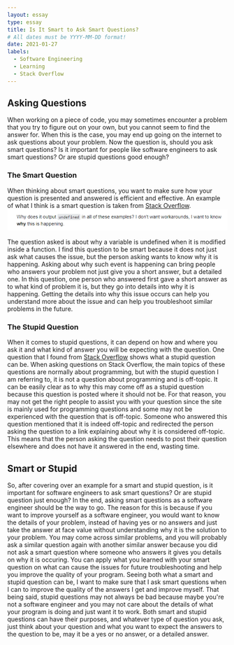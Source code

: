 ```yaml
---
layout: essay
type: essay
title: Is It Smart to Ask Smart Questions?
# All dates must be YYYY-MM-DD format!
date: 2021-01-27
labels:
  - Software Engineering
  - Learning
  - Stack Overflow
---
```


## Asking Questions

When working on a piece of code, you may sometimes encounter a problem that you try to figure out on your own, but you cannot seem to find the answer for. When this is the case, you may end up going on the internet to ask questions about your problem. Now the question is, should you ask smart questions? Is it important for people like software engineers to ask smart questions? Or are stupid questions good enough?

### The Smart Question

When thinking about smart questions, you want to make sure how your question is presented and answered is efficient and effective. An example of what I think is a smart question is taken from [Stack Overflow](https://stackoverflow.com/questions/23667086/why-is-my-variable-unaltered-after-i-modify-it-inside-of-a-function-asynchron).
<img src="../images/pic for smart questions.png">

The question asked is about why a variable is undefined when it is modified inside a function. I find this question to be smart because it does not just ask what causes the issue, but the person asking wants to know why it is happening. Asking about why such event is happening can bring people who answers your problem not just give you a short answer, but a detailed one. In this question, one person who answered first gave a short answer as to what kind of problem it is, but they go into details into why it is happening. Getting the details into why this issue occurs can help you understand more about the issue and can help you troubleshoot similar problems in the future.

### The Stupid Question

When it comes to stupid questions, it can depend on how and where you ask it and what kind of answer you will be expecting with the question. One question that I found from [Stack Overflow](https://stackoverflow.com/questions/65930908/how-long-does-it-take-for-google-play-developer-support-team-to-respond) shows what a stupid question can be. When asking questions on Stack Overflow, the main topics of these questions are normally about programming, but with the stupid question I am referring to, it is not a question about programming and is off-topic. It can be easily clear as to why this may come off as a stupid question because this question is posted where it should not be. For that reason, you may not get the right people to assist you with your question since the site is mainly used for programming questions and some may not be experienced with the question that is off-topic. Someone who answered this question mentioned that it is indeed off-topic and redirected the person asking the question to a link explaining about why it is considered off-topic. This means that the person asking the question needs to post their question elsewhere and does not have it answered in the end, wasting time.

## Smart or Stupid

So, after covering over an example for a smart and stupid question, is it important for software engineers to ask smart questions? Or are stupid question just enough? In the end, asking smart questions as a software engineer should be the way to go. The reason for this is because if you want to improve yourself as a software engineer, you would want to know the details of your problem, instead of having yes or no answers and just take the answer at face value without understanding why it is the solution to your problem. You may come across similar problems, and you will probably ask a similar question again with another similar answer because you did not ask a smart question where someone who answers it gives you details on why it is occuring. You can apply what you learned with your smart question on what can cause the issues for future troubleshooting and help you improve the quality of your program. Seeing both what a smart and stupid question can be, I want to make sure that I ask smart questions when I can to improve the quality of the answers I get and improve myself. That being said, stupid questions may not always be bad because maybe you're not a software engineer and you may not care about the details of what your program is doing and just want it to work. Both smart and stupid questions can have their purposes, and whatever type of question you ask, just think about your question and what you want to expect the answers to the question to be, may it be a yes or no answer, or a detailed answer.
